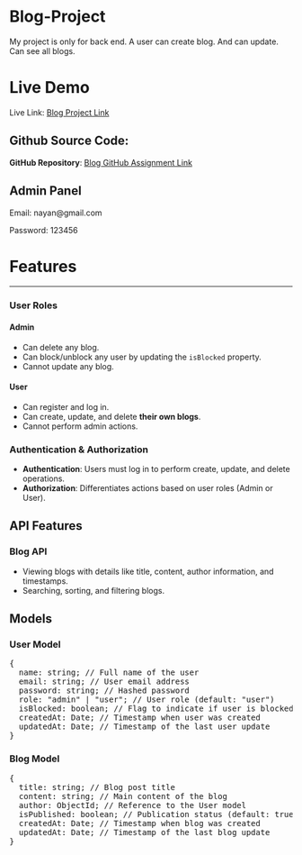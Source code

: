 <h1>Blog-Project</h1>

<p>My project is only for back end. A user can create blog. And can update. Can see all blogs.</p>

<h1>Live Demo</h1>

Live Link: <a href="https://blog-project-gamma-amber.vercel.app/" target="_blank">Blog Project Link</a>

<h2>Github Source Code:</h2>

**GitHub Repository**: <a href="https://github.com/nayan5572/blog-project" target="_blank">Blog GitHub Assignment Link</a>

<h2>Admin Panel</h2>
<p><span>Email:</span> nayan@gmail.com</p>
<p><span>Password:</span> 123456</p>

<h1>Features</h1>
<hr/>

<h3>User Roles</h3>
<h4>Admin</h4>
<ul>
    <li>Can delete any blog.</li>
    <li>Can block/unblock any user by updating the <code>isBlocked</code> property.</li>
    <li>Cannot update any blog.</li>
</ul>

<h4>User</h4>
<ul>
    <li>Can register and log in.</li>
    <li>Can create, update, and delete <strong>their own blogs</strong>.</li>
    <li>Cannot perform admin actions.</li>
</ul>

<h3>Authentication & Authorization</h3>
<ul>
    <li><strong>Authentication</strong>: Users must log in to perform create, update, and delete operations.</li>
    <li><strong>Authorization</strong>: Differentiates actions based on user roles (Admin or User).</li>
</ul>

<h2>API Features</h2>
<h3>Blog API</h3>
<ul>
    <li>Viewing blogs with details like title, content, author information, and timestamps.</li>
    <li>Searching, sorting, and filtering blogs.</li>
</ul>

<h2>Models</h2>

<h3>User Model</h3>
<pre>
{
  name: string; // Full name of the user
  email: string; // User email address
  password: string; // Hashed password
  role: "admin" | "user"; // User role (default: "user")
  isBlocked: boolean; // Flag to indicate if user is blocked (default: false)
  createdAt: Date; // Timestamp when user was created
  updatedAt: Date; // Timestamp of the last user update
}
</pre>

<h3>Blog Model</h3>
<pre>
{
  title: string; // Blog post title
  content: string; // Main content of the blog
  author: ObjectId; // Reference to the User model
  isPublished: boolean; // Publication status (default: true)
  createdAt: Date; // Timestamp when blog was created
  updatedAt: Date; // Timestamp of the last blog update
}
</pre>
